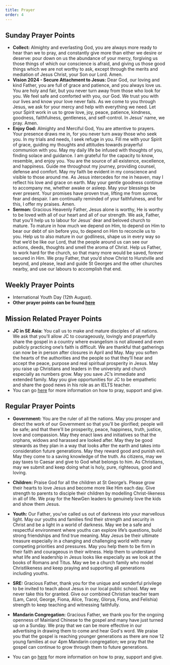 ```yaml
---
title: Prayer
order: 4
---
```


## Sunday Prayer Points


- **Collect:** Almighty and everlasting God, you are always more ready to hear than we to pray, and constantly give more than either we desire or deserve: pour down on us the abundance of your mercy, forgiving us those things of which our conscience is afraid, and giving us those good things which we are not worthy to ask, except through the merits and mediation of Jesus Christ, your Son our Lord. Amen.
- **Vision 2024 - Secure Attachment to Jesus:** Dear God, our loving and kind Father, you are full of grace and patience, and you always love us. You are holy and fair, but you never turn away from those who look for you. We feel safe and comforted with you, our God. We trust you with our lives and know your love never fails. As we come to you through Jesus, we ask for your mercy and help with everything we need. Let your Spirit work in us to grow love, joy, peace, patience, kindness, goodness, faithfulness, gentleness, and self-control. In Jesus' name, we pray. Amen.
- **Enjoy God:** Almighty and Merciful God, You are attentive to prayers. Your presence draws me in, for you never turn away those who seek you. In my trials and needs, I seek refuge in you. Fill me with your Spirit of grace, guiding my thoughts and attitudes towards prayerful communion with you. May my daily life be infused with thoughts of you, finding solace and guidance. I am grateful for the capacity to know, resemble, and enjoy you. You are the source of all existence, excellence, and happiness. Guide me throughout my journey, providing counsel, defense and comfort. May my faith be evident in my conscience and visible to those around me. As Jesus intercedes for me in heaven, may I reflect his love and grace on earth. May your gentle goodness continue to accompany me, whether awake or asleep. May your blessings be ever present. Your promises have proven true, lifting me from sorrow, fear and despair. I am continually reminded of your faithfulness, and for this, I offer my praises. Amen.
- **Sermon:** Gracious Heavenly Father, Jesus alone is worthy, He is worthy to be loved with all of our heart and all of our strength. We ask, Father, that you’ll help us to labour for Jesus’ dear and beloved church to mature. To mature in how much we depend on Him, to depend on Him to bear our debt of sin before you, to depend on Him to reconcile us to you. Help us to also mature in our godliness, shape us in every way so that we’d be like our Lord, that the people around us can see our actions, deeds, thoughts and smell the aroma of Christ. Help us Father, to work hard for the church, so that many more would be saved, forever secured in Him. We pray Father, that you’d show Christ to Hurstville and beyond, and please, lead and guide St Georges and the other churches nearby,  and use our labours to accomplish that end.


## Weekly Prayer Points
- International Youth Day (12th August).
- **Other prayer points can be found [here](https://stgeorgeshurstville.org.au/prayer)** 


## Mission Related Prayer Points
- **JC in SE Asia:** You call us to make and mature disciples of all nations. We ask that you’ll allow JC to courageously, lovingly and prayerfully share the gospel in a country where evangelism is not allowed and even publicly practicing one’s faith is difficult. We are thankful that gatherings can now be in person after closures in April and May. May you soften the hearts of the authorities and the people so that they’ll hear and accept the peace, purpose and real spiritual prosperity in Jesus. May you raise up Christians and leaders in the university and church especially as numbers grow. May you save JC’s immediate and extended family. May you give opportunities for JC to be empathetic and share the good news in his role as an IELTS teacher. 
- You can go [here](https://stgeorgeshurstville.org.au/mission-partners) for more information on how to pray, support and give.


## Regular Prayer Points
- **Government:** You are the ruler of all the nations. May you prosper and direct the work of our Government so that you’ll be glorified; people will be safe; and that there’ll be prosperity, peace, happiness, truth, justice, love and compassion. May they enact laws and initiatives so that the orphans, widows and harassed are looked after. May they be good stewards as they plan in a way that looks after the earth and takes into consideration future generations. May they reward good and punish evil. May they come to a saving knowledge of the truth. As citizens, may we pay taxes to Caesar and give to God what belongs to him. As Christians, may we submit and keep doing what is holy, pure, righteous, good and loving. 
- **Children:** Praise God for all the children at St George’s. Please grow their hearts to love Jesus and become more like Him each day. Give strength to parents to disciple their children by modelling Christ-likeness in all of life. We pray for the NewGen leaders to genuinely love the kids and show them Jesus. 
- **Youth:** Our Father, you’ve called us out of darkness into your marvellous light. May our youths and families find their strength and security in Christ and be a light in a world of darkness. May we be a safe and respectful environment where youths can explore life’s questions, build strong friendships and find true meaning. May Jesus be their ultimate treasure especially in a changing and challenging world with many competing priorities and pressures. May you help them to be firm in their faith and courageous in their witness. Help them to understand what life and leadership in Jesus looks like especially as we look at the books of Romans and Titus. May we be a church family who model Christlikeness and keep praying and supporting all generations including youths.
- **SRE:** Gracious Father, thank you for the unique and wonderful privilege to be invited to teach about Jesus in our local public school. May we never take this for granted. Give our combined Christian teacher team (Lam, Carol, George, Fiona, Alice, Tracey, Glorya, Fiona, and Felishia) strength to keep teaching and witnessing faithfully. 
- **Mandarin Congregation:** Gracious Father, we thank you for the ongoing openness of Mainland Chinese to the gospel and many have just turned up on a Sunday. We pray that we can be more effective in our advertising in drawing them to come and hear God's word. We praise you that the gospel is reaching younger generations as there are now 12 young families at our 4pm Mandarin congregation; we pray that the gospel can continue to grow through them to future generations.


- You can go [here](https://stgeorgeshurstville.org.au/mission-partners) for more information on how to pray, support and give.


